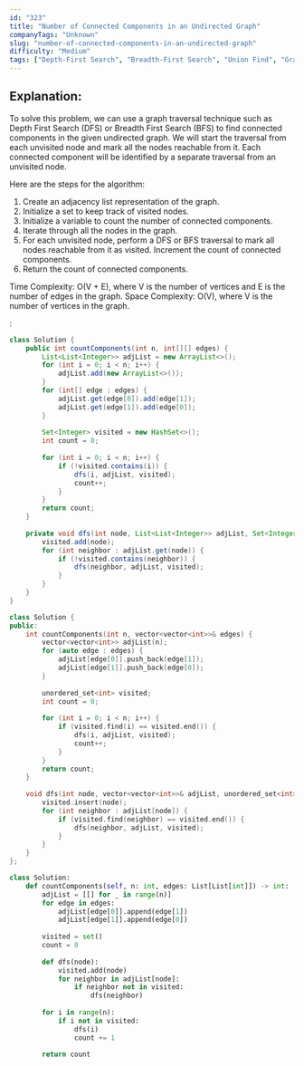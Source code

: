 ```yaml
---
id: "323"
title: "Number of Connected Components in an Undirected Graph"
companyTags: "Unknown"
slug: "number-of-connected-components-in-an-undirected-graph"
difficulty: "Medium"
tags: ["Depth-First Search", "Breadth-First Search", "Union Find", "Graph"]
---
```


## Explanation:

To solve this problem, we can use a graph traversal technique such as Depth First Search (DFS) or Breadth First Search (BFS) to find connected components in the given undirected graph. We will start the traversal from each unvisited node and mark all the nodes reachable from it. Each connected component will be identified by a separate traversal from an unvisited node.

Here are the steps for the algorithm:
1. Create an adjacency list representation of the graph.
2. Initialize a set to keep track of visited nodes.
3. Initialize a variable to count the number of connected components.
4. Iterate through all the nodes in the graph.
5. For each unvisited node, perform a DFS or BFS traversal to mark all nodes reachable from it as visited. Increment the count of connected components.
6. Return the count of connected components.

Time Complexity: O(V + E), where V is the number of vertices and E is the number of edges in the graph.
Space Complexity: O(V), where V is the number of vertices in the graph.

:

```java
class Solution {
    public int countComponents(int n, int[][] edges) {
        List<List<Integer>> adjList = new ArrayList<>();
        for (int i = 0; i < n; i++) {
            adjList.add(new ArrayList<>());
        }
        for (int[] edge : edges) {
            adjList.get(edge[0]).add(edge[1]);
            adjList.get(edge[1]).add(edge[0]);
        }
        
        Set<Integer> visited = new HashSet<>();
        int count = 0;
        
        for (int i = 0; i < n; i++) {
            if (!visited.contains(i)) {
                dfs(i, adjList, visited);
                count++;
            }
        }
        return count;
    }
    
    private void dfs(int node, List<List<Integer>> adjList, Set<Integer> visited) {
        visited.add(node);
        for (int neighbor : adjList.get(node)) {
            if (!visited.contains(neighbor)) {
                dfs(neighbor, adjList, visited);
            }
        }
    }
}
```

```cpp
class Solution {
public:
    int countComponents(int n, vector<vector<int>>& edges) {
        vector<vector<int>> adjList(n);
        for (auto edge : edges) {
            adjList[edge[0]].push_back(edge[1]);
            adjList[edge[1]].push_back(edge[0]);
        }
        
        unordered_set<int> visited;
        int count = 0;
        
        for (int i = 0; i < n; i++) {
            if (visited.find(i) == visited.end()) {
                dfs(i, adjList, visited);
                count++;
            }
        }
        return count;
    }
    
    void dfs(int node, vector<vector<int>>& adjList, unordered_set<int>& visited) {
        visited.insert(node);
        for (int neighbor : adjList[node]) {
            if (visited.find(neighbor) == visited.end()) {
                dfs(neighbor, adjList, visited);
            }
        }
    }
};
```

```python
class Solution:
    def countComponents(self, n: int, edges: List[List[int]]) -> int:
        adjList = [[] for _ in range(n)]
        for edge in edges:
            adjList[edge[0]].append(edge[1])
            adjList[edge[1]].append(edge[0])
        
        visited = set()
        count = 0
        
        def dfs(node):
            visited.add(node)
            for neighbor in adjList[node]:
                if neighbor not in visited:
                    dfs(neighbor)
        
        for i in range(n):
            if i not in visited:
                dfs(i)
                count += 1
        
        return count
```